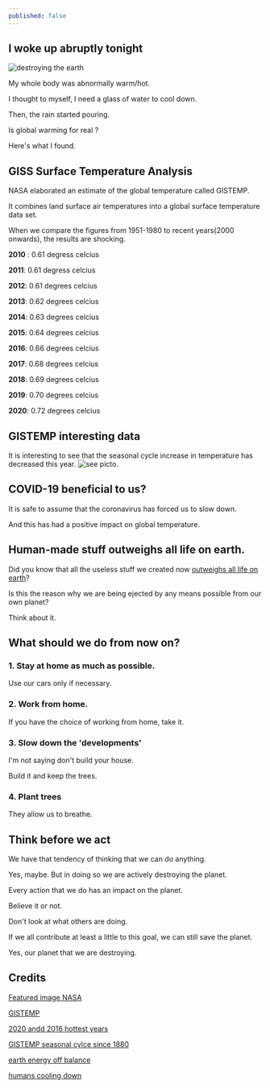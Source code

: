 ```yaml
---
published: false
---
```

## I woke up abruptly tonight
![destroying the earth](https://github.com/codarrenvelvindron/codarrenvelvindron.github.io/raw/master/images/gistemp.png)

My whole body was abnormally warm/hot.

I thought to myself, I need a glass of water to cool down.

Then, the rain started pouring.

Is global warming for real ?

Here's what I found.

## GISS Surface Temperature Analysis
NASA elaborated an estimate of the global temperature called GISTEMP.

It combines land surface air temperatures into a global surface temperature data set.

When we compare the figures from 1951-1980 to recent years(2000 onwards), the results are shocking.

**2010** : 0.61 degress celcius

**2011**: 0.61 degress celcius

**2012**: 0.61 degrees celcius

**2013**: 0.62 degrees celcius

**2014**: 0.63 degrees celcius

**2015**: 0.64 degrees celcius

**2016**: 0.66 degrees celcius

**2017**: 0.68 degrees celcius

**2018**: 0.69 degrees celcius

**2019**: 0.70 degrees celcius

**2020**: 0.72 degrees celcius

## GISTEMP interesting data
It is interesting to see that the seasonal cycle increase in temperature has decreased this year.
![see picto](https://github.com/codarrenvelvindron/codarrenvelvindron.github.io/raw/master/images/seasonal_cycle.png).

## COVID-19 beneficial to us?
It is safe to assume that the coronavirus has forced us to slow down.

And this has had a positive impact on global temperature.

## Human-made stuff outweighs all life on earth.
Did you know that all the useless stuff we created now [outweighs all life on earth](https://www.scientificamerican.com/article/human-made-stuff-now-outweighs-all-life-on-earth/)?

Is this the reason why we are being ejected by any means possible from our own planet?

Think about it.


## What should we do from now on?
### 1. Stay at home as much as possible.
Use our cars only if necessary.

### 2. Work from home.
If you have the choice of working from home, take it.

### 3. Slow down the 'developments'
I'm not saying don't build your house.

Build it and keep the trees.

### 4. Plant trees
They allow us to breathe.

## Think before we act
We have that tendency of thinking that we can do anything.

Yes, maybe. But in doing so we are actively destroying the planet.

Every action that we do has an impact on the planet.

Believe it or not.

Don't look at what others are doing.

If we all contribute at least a little to this goal, we can still save the planet.

Yes, our planet that we are destroying.


## Credits
[Featured image NASA](https://data.giss.nasa.gov/gistemp/graphs_v4/)

[GISTEMP](https://data.giss.nasa.gov/gistemp/maps/)

[2020 andd 2016 hottest years](https://www.giss.nasa.gov/research/news/20210114/)

[GISTEMP seasonal cylce since 1880](https://data.giss.nasa.gov/gistemp/graphs_v4/)

[earth energy off balance](https://climate.nasa.gov/news/3072/direct-observations-confirm-that-humans-are-throwing-earths-energy-budget-off-balance/)

[humans cooling down](https://www.scientificamerican.com/article/are-human-body-temperatures-cooling-down/)